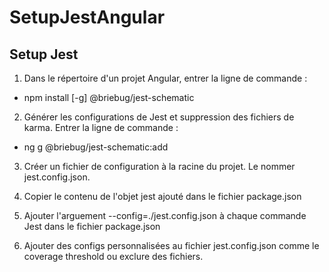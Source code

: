 # SetupJestAngular

## Setup Jest

1. Dans le répertoire d'un projet Angular, entrer la ligne de commande : 
<ul>
  <li>npm install [-g] @briebug/jest-schematic</li>
</ul>

2. Générer les configurations de Jest et suppression des fichiers de karma. Entrer la ligne de commande : 
<ul>
  <li>ng g @briebug/jest-schematic:add</li>
</ul>

3. Créer un fichier de configuration à la racine du projet. Le nommer jest.config.json.

4. Copier le contenu de l'objet jest ajouté dans le fichier package.json

5. Ajouter l'arguement --config=./jest.config.json à chaque commande Jest dans le fichier package.json

6. Ajouter des configs personnalisées au fichier jest.config.json comme le coverage threshold ou exclure des fichiers.
